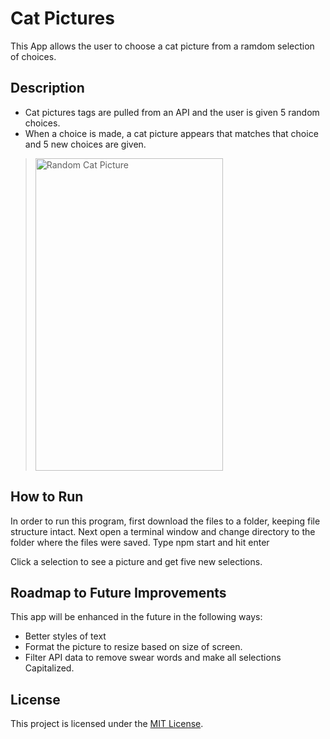 # Cat Pictures

This App allows the user to choose a cat picture from a ramdom selection of choices.

## Description

* Cat pictures tags are pulled from an API and the user is given 5 random choices.
* When a choice is made, a cat picture appears that matches that choice and 5 new choices are given.

><img src="./src/images/CatAppScreeshot.PNG" alt="Random Cat Picture" width="300" height="500"/>

## How to Run

In order to run this program, first download the files to a folder, keeping file structure intact.
Next open a terminal window and change directory to the folder where the files were saved.  Type npm start and hit enter

Click a selection to see a picture and get five new selections.

## Roadmap to Future Improvements

This app will be enhanced in the future in the following ways:

* Better styles of text
* Format the picture to resize based on size of screen.
* Filter API data to remove swear words and make all selections Capitalized.

## License

This project is licensed under the [MIT License](/LICENSE).
